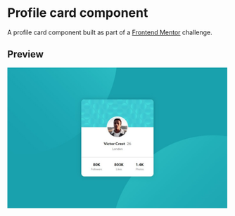 # Profile card component

A profile card component built as part of a [Frontend Mentor](https://frontendmentor.io) challenge.

## Preview

<img src="assets/preview/profile-card-component.jpg" alt="preview" width="500"/>
